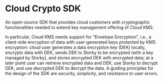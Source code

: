 # Cloud Crypto SDK

An open-source SDK that provides cloud customers with cryptographic
functionalities needed to extend key management offering of Cloud KMS.

In particular, Cloud KMS needs support for “Envelope Encryption”, i.e., a
client-side encryption of data with user-generated keys protected by KMS
encryption: cloud user generates a data encryption key (DEK) locally,
encrypts data with DEK, sends DEK to Storky to be encrypted (with a key
managed by Storky), and stores encrypted DEK with encrypted data; at a later
point user can retrieve encrypted data and DEK, use Storky to decrypt DEK,
and use decrypted DEK to decrypt the data. A guiding principles for the
design of the SDK are security, simplicity, and resistance to user errors.
